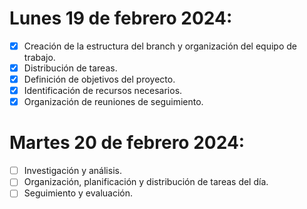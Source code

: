 # Lunes 19 de febrero 2024:

- [X] Creación de la estructura del branch y organización del equipo de trabajo.
- [X] Distribución de tareas.
- [X] Definición de objetivos del proyecto.
- [X] Identificación de recursos necesarios.
- [X] Organización de reuniones de seguimiento.

# Martes 20 de febrero 2024:

- [ ] Investigación y análisis.
- [ ] Organización, planificación y distribución de tareas del día.
- [ ] Seguimiento y evaluación.
